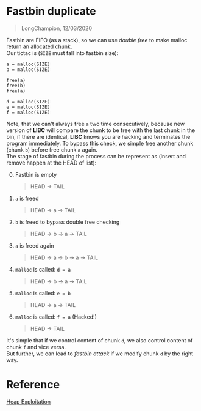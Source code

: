 # Fastbin duplicate
> LongChampion, 12/03/2020

Fastbin are FIFO (as a stack), so we can use *double free* to make malloc return an allocated chunk.  
Our tictac is (`SIZE` must fall into fastbin size):
```
a = malloc(SIZE)
b = malloc(SIZE)

free(a)
free(b)
free(a)

d = malloc(SIZE)
e = malloc(SIZE)
f = malloc(SIZE)
```
Note, that we can't always free `a` two time consecutively, because new version of **LIBC** will compare the chunk to be free with the last chunk in the bin, if there are identical, **LIBC** knows you are hacking and terminates the program immediately. To bypass this check, we simple free another chunk (chunk `b`) before free chunk `a` again.  
The stage of fastbin during the process can be represent as (insert and remove happen at the HEAD of list):

0. Fastbin is empty
    > HEAD -> TAIL
1. `a` is freed
    > HEAD -> a -> TAIL
2. `b` is freed to bypass double free checking
    > HEAD -> b -> a -> TAIL
3. `a` is freed again
    > HEAD -> a -> b -> a -> TAIL
4. `malloc` is called: `d = a`
    > HEAD -> b -> a -> TAIL
5. `malloc` is called: `e = b`
    > HEAD -> a -> TAIL
6. `malloc` is called: `f = a` (Hacked!)
    > HEAD -> TAIL

It's simple that if we control content of chunk `d`, we also control content of chunk `f` and vice versa.  
But further, we can lead to *fastbin attack* if we modify chunk `d` by the right way.

# Reference
[Heap Exploitation](https://heap-exploitation.dhavalkapil.com/attacks/double_free.html)